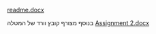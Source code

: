 [readme.docx](https://github.com/AvivFairfield/WEB_Project_A8/files/14485881/readme.docx)





בנוסף מצורף קובץ וורד של המטלה 
[Assignment 2.docx](https://github.com/AvivFairfield/WEB_Project_A8/files/14486067/Assignment.2.docx)
